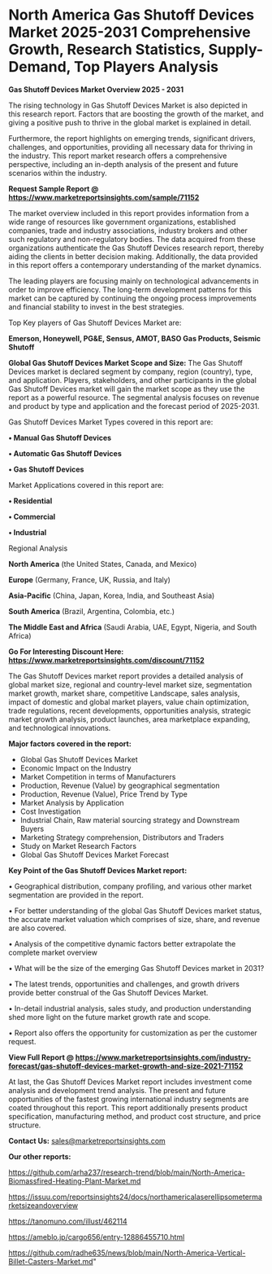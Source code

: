 # North America Gas Shutoff Devices Market 2025-2031 Comprehensive Growth, Research Statistics, Supply-Demand,  Top Players Analysis

<Strong> Gas Shutoff Devices Market Overview 2025 - 2031</strong>

The rising technology in Gas Shutoff Devices Market is also depicted in this research report. Factors that are boosting the growth of the market, and giving a positive push to thrive in the global market is explained in detail.

Furthermore, the report highlights on emerging trends, significant drivers, challenges, and opportunities, providing all necessary data for thriving in the industry. This report market research offers a comprehensive perspective, including an in-depth analysis of the present and future scenarios within the industry.

<strong>Request Sample Report @ <a href=https://www.marketreportsinsights.com/sample/71152>https://www.marketreportsinsights.com/sample/71152</a></strong>

The market overview included in this report provides information from a wide range of resources like government organizations, established companies, trade and industry associations, industry brokers and other such regulatory and non-regulatory bodies. The data acquired from these organizations authenticate the Gas Shutoff Devices research report, thereby aiding the clients in better decision making. Additionally, the data provided in this report offers a contemporary understanding of the market dynamics.

The leading players are focusing mainly on technological advancements in order to improve efficiency. The long-term development patterns for this market can be captured by continuing the ongoing process improvements and financial stability to invest in the best strategies.

Top Key players of Gas Shutoff Devices Market are:

<strong>Emerson, Honeywell, PG&E, Sensus, AMOT, BASO Gas Products, Seismic Shutoff</strong>

<strong><b>Global Gas Shutoff Devices Market Scope and Size:</b></strong>
The Gas Shutoff Devices market is declared segment by company, region (country), type, and application. Players, stakeholders, and other participants in the global Gas Shutoff Devices market will gain the market scope as they use the report as a powerful resource. The segmental analysis focuses on revenue and product by type and application and the forecast period of 2025-2031.

Gas Shutoff Devices Market Types covered in this report are:

<strong>• Manual Gas Shutoff Devices

• Automatic Gas Shutoff Devices

• Gas Shutoff Devices</strong>

Market Applications covered in this report are:

<strong>• Residential

• Commercial

• Industrial</strong> 

Regional Analysis

<strong>North America</strong> (the United States, Canada, and Mexico)

<strong>Europe</strong> (Germany, France, UK, Russia, and Italy)

<strong>Asia-Pacific</strong> (China, Japan, Korea, India, and Southeast Asia)

<strong>South America</strong> (Brazil, Argentina, Colombia, etc.)

<strong>The Middle East and Africa</strong> (Saudi Arabia, UAE, Egypt, Nigeria, and South Africa)

<strong>Go For Interesting Discount Here: <a href=https://www.marketreportsinsights.com/discount/71152>https://www.marketreportsinsights.com/discount/71152</a></strong>

The Gas Shutoff Devices market report provides a detailed analysis of global market size, regional and country-level market size, segmentation market growth, market share, competitive Landscape, sales analysis, impact of domestic and global market players, value chain optimization, trade regulations, recent developments, opportunities analysis, strategic market growth analysis, product launches, area marketplace expanding, and technological innovations.

<strong><b>Major factors covered in the report:</b></strong>
<ul>
  <li>Global Gas Shutoff Devices Market </li>
  <li>Economic Impact on the Industry</li>
  <li>Market Competition in terms of Manufacturers</li>
  <li>Production, Revenue (Value) by geographical segmentation</li>
  <li>Production, Revenue (Value), Price Trend by Type</li>
  <li>Market Analysis by Application</li>
  <li>Cost Investigation</li>
  <li>Industrial Chain, Raw material sourcing strategy and Downstream Buyers</li>
  <li>Marketing Strategy comprehension, Distributors and Traders</li>
  <li>Study on Market Research Factors</li>
  <li>Global Gas Shutoff Devices Market Forecast</li>
</ul>

<strong><b>Key Point of the Gas Shutoff Devices Market report:</b></strong>

• Geographical distribution, company profiling, and various other market segmentation are provided in the report.

• For better understanding of the global Gas Shutoff Devices market status, the accurate market valuation which comprises of size, share, and revenue are also covered.

• Analysis of the competitive dynamic factors better extrapolate the complete market overview

• What will be the size of the emerging Gas Shutoff Devices market in 2031?

• The latest trends, opportunities and challenges, and growth drivers provide better construal of the Gas Shutoff Devices Market.

• In-detail industrial analysis, sales study, and production understanding shed more light on the future market growth rate and scope.

• Report also offers the opportunity for customization as per the customer request.

<strong><b>View Full Report @ <a href=https://www.marketreportsinsights.com/industry-forecast/gas-shutoff-devices-market-growth-and-size-2021-71152>https://www.marketreportsinsights.com/industry-forecast/gas-shutoff-devices-market-growth-and-size-2021-71152</a></b></strong>


At last, the Gas Shutoff Devices Market report includes investment come analysis and development trend analysis. The present and future opportunities of the fastest growing international industry segments are coated throughout this report. This report additionally presents product specification, manufacturing method, and product cost structure, and price structure.

<strong>Contact Us:</strong>
sales@marketreportsinsights.com

<strong>Our other reports:</strong>

<a href=https://github.com/arha237/research-trend/blob/main/North-America-Biomassfired-Heating-Plant-Market.md>https://github.com/arha237/research-trend/blob/main/North-America-Biomassfired-Heating-Plant-Market.md</a>

<a href=https://issuu.com/reportsinsights24/docs/northamericalaserellipsometermarketsizeandoverview>https://issuu.com/reportsinsights24/docs/northamericalaserellipsometermarketsizeandoverview</a>

<a href=https://tanomuno.com/illust/462114>https://tanomuno.com/illust/462114</a>

<a href=https://ameblo.jp/cargo656/entry-12886455710.html>https://ameblo.jp/cargo656/entry-12886455710.html</a>

<a href=https://github.com/radhe635/news/blob/main/North-America-Vertical-Billet-Casters-Market.md>https://github.com/radhe635/news/blob/main/North-America-Vertical-Billet-Casters-Market.md</a>"
